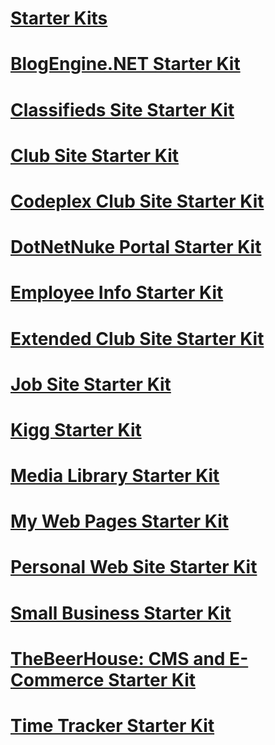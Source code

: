 # [Starter Kits](overview.md)
# [BlogEngine.NET Starter Kit](blog-engine.md)
# [Classifieds Site Starter Kit](classifieds.md)
# [Club Site Starter Kit](club.md)
# [Codeplex Club Site Starter Kit](codeplex-club.md)
# [DotNetNuke Portal Starter Kit](dotnetnuke.md)
# [Employee Info Starter Kit](employee-info.md)
# [Extended Club Site Starter Kit](extended-club.md)
# [Job Site Starter Kit](job.md)
# [Kigg Starter Kit](kigg.md)
# [Media Library Starter Kit](media-library.md)
# [My Web Pages Starter Kit](my-web-pages.md)
# [Personal Web Site Starter Kit](personal.md)
# [Small Business Starter Kit](small-business.md)
# [TheBeerHouse: CMS and E-Commerce Starter Kit](the-beer-house.md)
# [Time Tracker Starter Kit](time-tracker.md)
